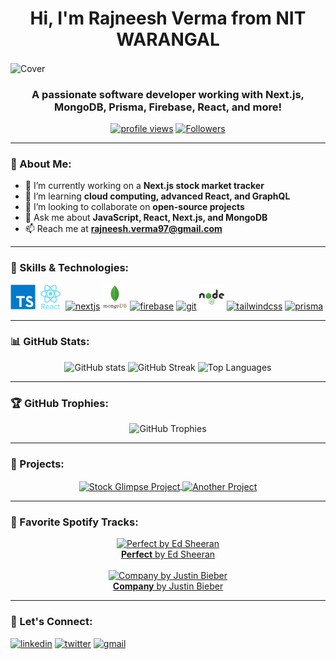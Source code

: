 <h1 align="center">Hi, I'm Rajneesh Verma from NIT WARANGAL</h1>
<img align="center" alt="Cover" src="https://wallpapercave.com/wp/HAupKqT.jpg" />

<h3 align="center">A passionate software developer working with Next.js, MongoDB, Prisma, Firebase, React, and more!</h3>

<p align="center">
  <a href="https://github.com/RajVerma97"><img src="https://komarev.com/ghpvc/?username=RajVerma97&label=Profile%20views&color=0e75b6&style=flat" alt="profile views" /></a>
  <a href="https://github.com/RajVerma97?tab=followers"><img src="https://img.shields.io/github/followers/RajVerma97?label=Followers&style=social" alt="Followers" /></a>
</p>

---

### 💼 About Me:
- 🔭 I’m currently working on a **Next.js stock market tracker**
- 🌱 I’m learning **cloud computing, advanced React, and GraphQL**
- 👯 I’m looking to collaborate on **open-source projects**
- 💬 Ask me about **JavaScript, React, Next.js, and MongoDB**
- 📫 Reach me at **[rajneesh.verma97@gmail.com](mailto:rajneesh.verma97@gmail.com)**

---

### 🚀 Skills & Technologies:
<p align="left">
  <a href="https://www.typescriptlang.org/" target="_blank"><img src="https://raw.githubusercontent.com/devicons/devicon/master/icons/typescript/typescript-original.svg" alt="typescript" width="40" height="40" /></a>
  <a href="https://reactjs.org/" target="_blank"><img src="https://raw.githubusercontent.com/devicons/devicon/master/icons/react/react-original-wordmark.svg" alt="react" width="40" height="40" /></a>
  <a href="https://nextjs.org/" target="_blank"><img src="https://cdn.worldvectorlogo.com/logos/next-js.svg" alt="nextjs" width="40" height="40" /></a>
  <a href="https://www.mongodb.com/" target="_blank"><img src="https://raw.githubusercontent.com/devicons/devicon/master/icons/mongodb/mongodb-original-wordmark.svg" alt="mongodb" width="40" height="40" /></a>
  <a href="https://firebase.google.com/" target="_blank"><img src="https://www.vectorlogo.zone/logos/firebase/firebase-icon.svg" alt="firebase" width="40" height="40" /></a>
  <a href="https://git-scm.com/" target="_blank"><img src="https://www.vectorlogo.zone/logos/git-scm/git-scm-icon.svg" alt="git" width="40" height="40" /></a>
  <a href="https://nodejs.org/" target="_blank"><img src="https://raw.githubusercontent.com/devicons/devicon/master/icons/nodejs/nodejs-original-wordmark.svg" alt="nodejs" width="40" height="40" /></a>
  <a href="https://tailwindcss.com/" target="_blank"><img src="https://www.vectorlogo.zone/logos/tailwindcss/tailwindcss-icon.svg" alt="tailwindcss" width="40" height="40" /></a>
  <a href="https://www.prisma.io/" target="_blank"><img src="https://www.prisma.io/images/og-image.png" alt="prisma" width="40" height="40" /></a>
</p>

---

### 📊 GitHub Stats:
<p align="center">
  <img src="https://github-readme-stats.vercel.app/api?username=RajVerma97&show_icons=true&locale=en&theme=dark" alt="GitHub stats" />
  <img src="https://github-readme-streak-stats.herokuapp.com/?user=RajVerma97&theme=dark" alt="GitHub Streak" />
  <img src="https://github-readme-stats.vercel.app/api/top-langs?username=RajVerma97&show_icons=true&locale=en&layout=compact&theme=dark" alt="Top Languages" />
</p>

---

### 🏆 GitHub Trophies:
<p align="center">
  <img src="https://github-profile-trophy.vercel.app/?username=RajVerma97&theme=dark&no-frame=false&margin-w=15&margin-h=15" alt="GitHub Trophies" />
</p>

---

### 🌟 Projects:
<p align="center">
  <a href="https://github.com/RajVerma97/stock-glimpse" target="_blank">
    <img align="center" src="https://github-readme-stats.vercel.app/api/pin/?username=RajVerma97&repo=stock-glimpse&theme=dark" alt="Stock Glimpse Project" />
  </a>
  <a href="https://github.com/RajVerma97/<YOUR_ANOTHER_PROJECT>" target="_blank">
    <img align="center" src="https://github-readme-stats.vercel.app/api/pin/?username=RajVerma97&repo=<YOUR_ANOTHER_PROJECT>&theme=dark" alt="Another Project" />
  </a>
</p>

---

### 🎵 Favorite Spotify Tracks:
<p align="center">
  <a href="https://open.spotify.com/track/1dfA3d0cJYq8Z5A9knVpKM" target="_blank">
    <img src="https://upload.wikimedia.org/wikipedia/en/thumb/d/d6/Ed_Sheeran_Perfect_Single_cover.jpg/220px-Ed_Sheeran_Perfect_Single_cover.jpg" alt="Perfect by Ed Sheeran" width="200" height="200" />
    <br />
    <strong>Perfect</strong> by Ed Sheeran
  </a>
  <br><br>
  <a href="https://open.spotify.com/track/1GrMSlJ91VGigQ5rU6J1o0" target="_blank">
    <img src="https://upload.wikimedia.org/wikipedia/en/3/3e/Justin_Bieber_-_Company_%28Official_Single_Cover%29.png" alt="Company by Justin Bieber" width="200" height="200" />
    <br />
    <strong>Company</strong> by Justin Bieber
  </a>
</p>

---

### 🔗 Let's Connect:
<p align="left">
  <a href="https://linkedin.com/in/rajneesh-verma" target="_blank"><img src="https://www.vectorlogo.zone/logos/linkedin/linkedin-icon.svg" alt="linkedin" width="40" height="40" /></a>
  <a href="https://twitter.com/rajneeshverma97" target="_blank"><img src="https://www.vectorlogo.zone/logos/twitter/twitter-official.svg" alt="twitter" width="40" height="40" /></a>
  <a href="mailto:rajneesh.verma97@gmail.com" target="_blank"><img src="https://www.vectorlogo.zone/logos/gmail/gmail-icon.svg" alt="gmail" width="40" height="40" /></a>
</p>
